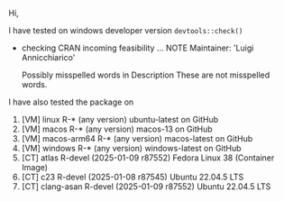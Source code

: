 Hi,

I have tested on windows developer version `devtools::check()`

-   checking CRAN incoming feasibility ... NOTE Maintainer: 'Luigi Annicchiarico'

    Possibly misspelled words in Description
These are not misspelled words.

I have also tested the package on

1)  [VM] linux R-\* (any version) ubuntu-latest on GitHub
2)  [VM] macos R-\* (any version) macos-13 on GitHub
3)  [VM] macos-arm64 R-\* (any version) macos-latest on GitHub
4)  [VM] windows R-\* (any version) windows-latest on GitHub
5)  [CT] atlas R-devel (2025-01-09 r87552) Fedora Linux 38 (Container Image)
6)  [CT] c23 R-devel (2025-01-08 r87545) Ubuntu 22.04.5 LTS
7)  [CT] clang-asan R-devel (2025-01-09 r87552) Ubuntu 22.04.5 LTS